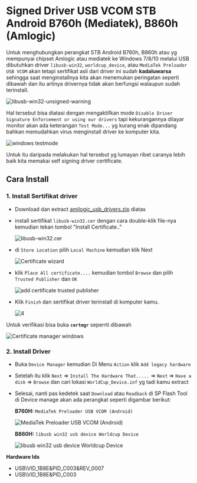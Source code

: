 # Signed Driver USB VCOM STB Android B760h (Mediatek), B860h (Amlogic)
Untuk menghubungkan perangkat STB Android B760h, B860h atau yg mempunyai chipset Amlogic atau mediatek ke Windows 7/8/10 melalui USB dibutuhkan driver  `libusb-win32`, `worldcup_device`, atau  `MediaTek Preloader USB VCOM`  akan tetapi sertifikat asli dari driver ini sudah **kadaluwarsa** sehingga saat menginstallnya kita akan menemukan peringatan seperti dibawah dan itu artinya drivernya tidak akan berfungsi walaupun sudah terinstall.

![libusb-win32-unsigned-warning](https://user-images.githubusercontent.com/760764/43999813-25ae4390-9e3e-11e8-9b9b-fb723fd59cc1.png)

Hal tersebut bisa diatasi dengan mengaktifkan mode `Disable Driver Signature Enforcement or using our drivers` tapi kekurangannya dilayar monitor akan ada keterangan `Test Mode...` yg kurang enak dipandang bahkan memudahkan virus menginstall driver ke komputer kita.

![windows testmode](https://user-images.githubusercontent.com/760764/59989993-a7a84280-966b-11e9-9f55-30b5936f965b.jpg)

Untuk itu daripada melakukan hal tersebut yg lumayan ribet caranya lebih baik kita memakai self signing driver certificate.

## Cara Install

### 1. Install Sertifikat driver
- Download dan extract [amilogic_usb_drivers.zip](https://github.com/ewwink/driver-usb-vcom-stb-b860h-760h-amlogic-mediatek/raw/master/amilogic_usb_drivers.zip) diatas
- install sertifikat `libusb-win32.cer` dengan cara double-klik file-nya kemudian tekan tombol "Install Certificate.."
 
  ![libusb-win32.cer](https://user-images.githubusercontent.com/760764/89237853-8069c600-d61e-11ea-9c36-d6aeb842ff38.jpg)

- di `Store Location` pilih `Local Machine` kemudian klik Next

  ![Certificate wizard](https://user-images.githubusercontent.com/760764/89237865-8a8bc480-d61e-11ea-966f-ed5a19e27bd3.jpg)

- klik `Place All certificate....` kemudian tombol `Browse` dan pilih `Trusted Publisher` dan `OK`

  ![add certificate trusted publisher](https://user-images.githubusercontent.com/760764/89237866-8b245b00-d61e-11ea-8530-609687f292a1.jpg)

- Klik `Finish` dan sertifikat driver terinstall di komputer kamu.

  ![4](https://user-images.githubusercontent.com/760764/89237869-8bbcf180-d61e-11ea-9503-8a5746c39d56.jpg)

Untuk verifikasi bisa buka **`certmgr`** seperrti dibawah

  ![Certificate manager windows](https://user-images.githubusercontent.com/760764/89237870-8bbcf180-d61e-11ea-9bc4-a4765ec9103e.jpg)

### 2. Install Driver
- Buka `Device Manager` kemudian Di Menu `Action` klik `Add legacy hardware`
- Setelah itu klik `Next` =>  `Install The Hardware That.....` => `Next` => `Have a disk` => `Browse` dan cari lokasi `WorldCup_Device.inf` yg tadi kamu extract
- Selesai, nanti pas kedetek saat `Download` atau `Readback` di SP Flash Tool di Device manage akan ada perangkat seperti digambar berikut:

  **B760H:** `MediaTek Preloader USB VCOM (Android)`
  
  ![MediaTek Preloader USB VCOM (Android)](https://user-images.githubusercontent.com/760764/89237861-895a9780-d61e-11ea-9fb2-94a87a36d788.jpg)

  **B860H:** `libusb win32 usb device Worldcup Device`
  
  ![libusb win32 usb device Worldcup Device](https://user-images.githubusercontent.com/760764/89240988-e9097080-d627-11ea-9faf-2086c0f60291.jpg)

**Hardware Ids** 

 - USB\VID_1B8E&PID_C003&REV_0007
 - USB\VID_1B8E&PID_C003
